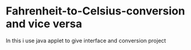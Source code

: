 # Fahrenheit-to-Celsius-conversion and vice versa
In this i use java applet  to give  interface  and conversion  project
